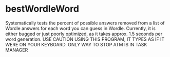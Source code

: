 # bestWordleWord
Systematically tests the percent of possible answers removed from a list of Wordle answers for each word you can guess in Wordle.
Currently, it is either bugged or just poorly optimized, as it takes approx. 1.5 seconds per word generation.
USE CAUTION USING THIS PROGRAM, IT TYPES AS IF IT WERE ON YOUR KEYBOARD. ONLY WAY TO STOP ATM IS IN TASK MANAGER
